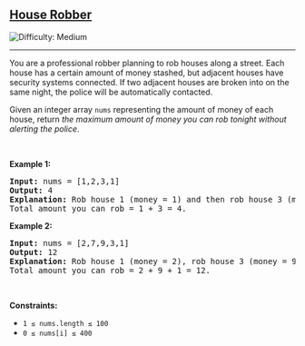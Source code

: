 <h2><a href="https://leetcode.com/problems/house-robber/">House Robber</a></h2>
<img src="https://img.shields.io/badge/Difficulty-Medium-orange" alt="Difficulty: Medium" />
<hr>

<p>You are a professional robber planning to rob houses along a street. Each house has a certain amount of money stashed, but adjacent houses have security systems connected. If two adjacent houses are broken into on the same night, the police will be automatically contacted.</p>

<p>Given an integer array <code>nums</code> representing the amount of money of each house, return <em>the maximum amount of money you can rob tonight without alerting the police</em>.</p>

<p>&nbsp;</p>

<p><strong class="example">Example 1:</strong></p>
<pre>
<strong>Input:</strong> nums = [1,2,3,1]
<strong>Output:</strong> 4
<strong>Explanation:</strong> Rob house 1 (money = 1) and then rob house 3 (money = 3).
Total amount you can rob = 1 + 3 = 4.
</pre>

<p><strong class="example">Example 2:</strong></p>
<pre>
<strong>Input:</strong> nums = [2,7,9,3,1]
<strong>Output:</strong> 12
<strong>Explanation:</strong> Rob house 1 (money = 2), rob house 3 (money = 9) and rob house 5 (money = 1).
Total amount you can rob = 2 + 9 + 1 = 12.
</pre>

<p>&nbsp;</p>

<p><strong>Constraints:</strong></p>
<ul>
  <li><code>1 &le; nums.length &le; 100</code></li>
  <li><code>0 &le; nums[i] &le; 400</code></li>
</ul>
